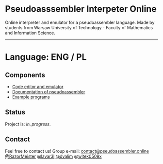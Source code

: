 # Pseudoasssembler Interpeter Online
Online interpreter and emulator for a pseudoassembler language.
Made by students from Warsaw University of Technology - Faculty of Mathematics and Information Science.

------------
# Language: ENG / PL

## Components
- [Code editor and emulator](https://pseudoassembler.online/)
- [Documentation of pseudoassembler](https://pseudoassembler.online/src/docs)
- [Example programs](https://pseudoassembler.online/src/examples)

## Status
Project is: _in_progress_.

## Contact
Feel free to contact us!
Group e-mail: contact@pseudoassembler.online 
[@RazorMeister](http://razormeister.pl/) 
[@lavar3l](https://github.com/lavar3l) 
[@dvalim](https://dvalim.github.io/)
[@witek0509x](https://github.com/witek0509x)